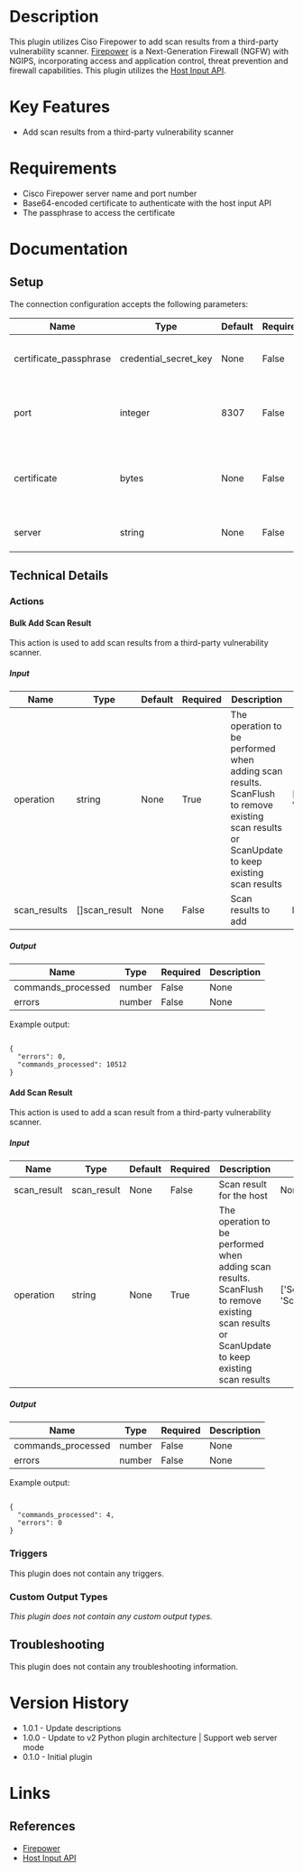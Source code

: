 # Description

This plugin utilizes Ciso Firepower to add scan results from a third-party vulnerability scanner.
[Firepower](https://www.cisco.com/c/en_uk/products/security/firewalls/index.html) is a Next-Generation Firewall (NGFW) with NGIPS, incorporating access and application control, threat prevention and firewall capabilities.
This plugin utilizes the [Host Input API](https://www.cisco.com/c/en/us/td/docs/security/firepower/60/api/host-input/HostInputAPIGuide.html).

# Key Features

* Add scan results from a third-party vulnerability scanner

# Requirements

* Cisco Firepower server name and port number
* Base64-encoded certificate to authenticate with the host input API
* The passphrase to access the certificate

# Documentation

## Setup

The connection configuration accepts the following parameters:

|Name|Type|Default|Required|Description|Enum|
|----|----|-------|--------|-----------|----|
|certificate_passphrase|credential_secret_key|None|False|The passphrase to access the certificate|None|
|port|integer|8307|False|Enter the port to connect to the Host Input API (Default\:8307)|None|
|certificate|bytes|None|False|Base64 encoded certificate to authenticate with the host input API|None|
|server|string|None|False|Enter the address for the server|None|

## Technical Details

### Actions

#### Bulk Add Scan Result

This action is used to add scan results from a third-party vulnerability scanner.

##### Input

|Name|Type|Default|Required|Description|Enum|
|----|----|-------|--------|-----------|----|
|operation|string|None|True|The operation to be performed when adding scan results. ScanFlush to remove existing scan results or ScanUpdate to keep existing scan results|['ScanUpdate', 'ScanFlush']|
|scan_results|[]scan_result|None|False|Scan results to add|None|

##### Output

|Name|Type|Required|Description|
|----|----|--------|-----------|
|commands_processed|number|False|None|
|errors|number|False|None|

Example output:

```

{
  "errors": 0,
  "commands_processed": 10512
}

```

#### Add Scan Result

This action is used to add a scan result from a third-party vulnerability scanner.

##### Input

|Name|Type|Default|Required|Description|Enum|
|----|----|-------|--------|-----------|----|
|scan_result|scan_result|None|False|Scan result for the host|None|
|operation|string|None|True|The operation to be performed when adding scan results. ScanFlush to remove existing scan results or ScanUpdate to keep existing scan results|['ScanUpdate', 'ScanFlush']|

##### Output

|Name|Type|Required|Description|
|----|----|--------|-----------|
|commands_processed|number|False|None|
|errors|number|False|None|

Example output:

```

{
  "commands_processed": 4,
  "errors": 0
}

```

### Triggers

This plugin does not contain any triggers.

### Custom Output Types

_This plugin does not contain any custom output types._

## Troubleshooting

This plugin does not contain any troubleshooting information.

# Version History

* 1.0.1 - Update descriptions
* 1.0.0 - Update to v2 Python plugin architecture | Support web server mode
* 0.1.0 - Initial plugin

# Links

## References

* [Firepower](https://www.cisco.com/c/en_uk/products/security/firewalls/index.html)
* [Host Input API](https://www.cisco.com/c/en/us/td/docs/security/firepower/60/api/host-input/HostInputAPIGuide.html)

